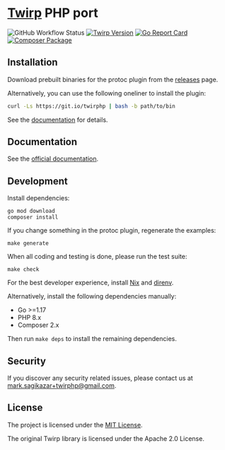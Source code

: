 # [Twirp](https://twitchtv.github.io/twirp/) PHP port

![GitHub Workflow Status](https://img.shields.io/github/workflow/status/twirphp/twirp/CI?style=flat-square)
[![Twirp Version](http://img.shields.io/badge/twirp%20version-v7-orange.svg?style=flat-square)](https://twitchtv.github.io/twirp/docs/spec_v7.html)
[![Go Report Card](https://goreportcard.com/badge/github.com/twirphp/twirp?style=flat-square)](https://goreportcard.com/report/github.com/twirphp/twirp)
[![Composer Package](http://img.shields.io/badge/composer-twirp%2Ftwirp-green.svg?style=flat-square)](https://packagist.org/packages/twirp/twirp)


## Installation

Download prebuilt binaries for the protoc plugin from the [releases](https://github.com/twirphp/twirp/releases) page.

Alternatively, you can use the following oneliner to install the plugin:

```bash
curl -Ls https://git.io/twirphp | bash -b path/to/bin
```

See the [documentation](https://twirphp.readthedocs.io/en/latest/getting-started/installation.html) for details.


## Documentation

See the [official documentation](http://twirphp.readthedocs.io).


## Development

Install dependencies:

```shell
go mod download
composer install
```

If you change something in the protoc plugin, regenerate the examples:

```shell
make generate
```

When all coding and testing is done, please run the test suite:

```shell
make check
```

For the best developer experience, install [Nix](https://builtwithnix.org/) and [direnv](https://direnv.net/).

Alternatively, install the following dependencies manually:

- Go >=1.17
- PHP 8.x
- Composer 2.x

Then run `make deps` to install the remaining dependencies.


## Security

If you discover any security related issues, please contact us at [mark.sagikazar+twirphp@gmail.com](mailto:mark.sagikazar+twirphp@gmail.com).


## License

The project is licensed under the [MIT License](LICENSE).

The original Twirp library is licensed under the Apache 2.0 License.
